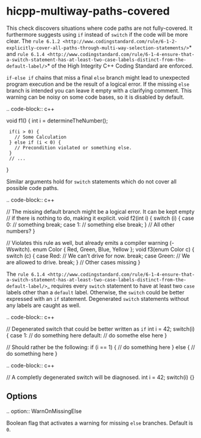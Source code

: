hicpp-multiway-paths-covered
============================

This check discovers situations where code paths are not fully-covered.
It furthermore suggests using `if` instead of `switch` if the code will
be more clear. The
`rule 6.1.2 <http://www.codingstandard.com/rule/6-1-2-explicitly-cover-all-paths-through-multi-way-selection-statements/>`*
and
`rule 6.1.4 <http://www.codingstandard.com/rule/6-1-4-ensure-that-a-switch-statement-has-at-least-two-case-labels-distinct-from-the-default-label/>`*
of the High Integrity C++ Coding Standard are enforced.

`if-else if` chains that miss a final `else` branch might lead to
unexpected program execution and be the result of a logical error. If
the missing `else` branch is intended you can leave it empty with a
clarifying comment. This warning can be noisy on some code bases, so it
is disabled by default.

.. code-block:: c++

void f1() { int i = determineTheNumber();

     if(i > 0) { 
       // Some Calculation 
     } else if (i < 0) { 
       // Precondition violated or something else. 
     }
     // ...

}

Similar arguments hold for `switch` statements which do not cover all
possible code paths.

.. code-block:: c++

// The missing default branch might be a logical error. It can be kept
empty // if there is nothing to do, making it explicit. void f2(int i) {
switch (i) { case 0: // something break; case 1: // something else
break; } // All other numbers? }

// Violates this rule as well, but already emits a compiler warning
(-Wswitch). enum Color { Red, Green, Blue, Yellow }; void f3(enum Color
c) { switch (c) { case Red: // We can’t drive for now. break; case
Green: // We are allowed to drive. break; } // Other cases missing }

The
`rule 6.1.4 <http://www.codingstandard.com/rule/6-1-4-ensure-that-a-switch-statement-has-at-least-two-case-labels-distinct-from-the-default-label/>`\_
requires every `switch` statement to have at least two `case` labels
other than a `default` label. Otherwise, the `switch` could be better
expressed with an `if` statement. Degenerated `switch` statements
without any labels are caught as well.

.. code-block:: c++

// Degenerated switch that could be better written as `if` int i = 42;
switch(i) { case 1: // do something here default: // do somethe else
here }

// Should rather be the following: if (i == 1) { // do something here }
else { // do something here }

.. code-block:: c++

// A completly degenerated switch will be diagnosed. int i = 42;
switch(i) {}

Options
-------

.. option:: WarnOnMissingElse

Boolean flag that activates a warning for missing `else` branches.
Default is `0`.
